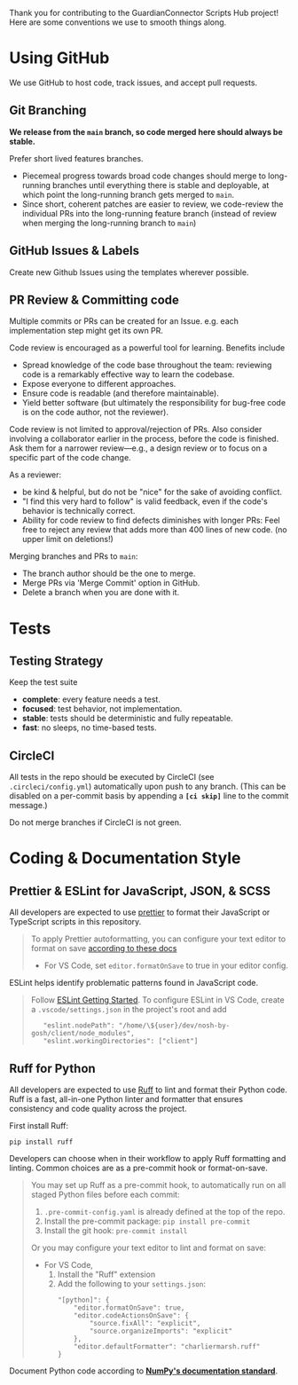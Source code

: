 Thank you for contributing to the GuardianConnector Scripts Hub project!
Here are some conventions we use to smooth things along.

# Using GitHub

We use GitHub to host code, track issues, and accept pull requests.

## Git Branching

**We release from the `main` branch, so code merged here should always be stable.**

Prefer short lived features branches.
- Piecemeal progress towards broad code changes should merge to long-running branches until
  everything there is stable and deployable, at which point the long-running branch gets merged
  to `main`.
- Since short, coherent patches are easier to review, we code-review the individual PRs into
  the long-running feature branch (instead of review when merging the long-running branch to
  `main`)


## GitHub Issues & Labels

Create new Github Issues using the templates wherever possible.

## PR Review & Committing code

Multiple commits or PRs can be created for an Issue. e.g. each implementation step might get its own PR.

Code review is encouraged as a powerful tool for learning.  Benefits include
- Spread knowledge of the code base throughout the team: reviewing code is a remarkably effective way to learn the codebase.
- Expose everyone to different approaches.
- Ensure code is readable (and therefore maintainable).
- Yield better software (but ultimately the responsibility
  for bug-free code is on the code author, not the reviewer).

Code review is not limited to approval/rejection of PRs. Also consider involving a collaborator
earlier in the process, before the code is finished.  Ask them for a narrower review—e.g., a
design review or to focus on a specific part of the code change.

As a reviewer:
- be kind & helpful, but do not be "nice" for the sake of avoiding conflict.
- "I find this very hard to follow" is valid feedback, even if the code's behavior is technically correct.
- Ability for code review to find defects diminishes with longer PRs: Feel free to reject any
  review that adds more than 400 lines of new code. (no upper limit on deletions!)

Merging branches and PRs to `main`:
- The branch author should be the one to merge.
- Merge PRs via 'Merge Commit' option in GitHub.
- Delete a branch when you are done with it.


# Tests

## Testing Strategy

Keep the test suite
* **complete**: every feature needs a test.
* **focused**: test behavior, not implementation.
* **stable**: tests should be deterministic and fully repeatable.
* **fast**: no sleeps, no time-based tests.

## CircleCI

All tests in the repo should be executed by CircleCI (see `.circleci/config.yml`)
automatically upon push to any branch.  (This can be disabled on a per-commit basis
by appending a **`[ci skip]`** line to the commit message.)

Do not merge branches if CircleCI is not green.


# Coding & Documentation Style

## Prettier & ESLint for JavaScript, JSON, & SCSS

All developers are expected to use [prettier](https://prettier.io/) to format their JavaScript or TypeScript scripts in this repository.

> To apply Prettier autoformatting, you can configure your text editor to format on save [according
> to these docs](https://prettier.io/docs/en/editors.html)
> - For VS Code, set `editor.formatOnSave` to true in your editor config.


ESLint helps identify problematic patterns found in JavaScript code.

> Follow [ESLint Getting Started](https://eslint.org/docs/user-guide/getting-started).
> To configure ESLint in VS Code, create a `.vscode/settings.json` in the project's root and add
> ```
>    "eslint.nodePath": "/home/\${user}/dev/nosh-by-gosh/client/node_modules",
>    "eslint.workingDirectories": ["client"]
> ```


## Ruff for Python

All developers are expected to use [Ruff](https://github.com/astral-sh/ruff) to lint and format
their Python code. Ruff is a fast, all-in-one Python linter and formatter that ensures consistency
and code quality across the project.

First install Ruff:

    pip install ruff

Developers can choose when in their workflow to apply Ruff formatting and linting. Common choices are as a pre-commit hook or format-on-save.

> You may set up Ruff as a pre-commit hook, to automatically run on all staged Python files before each commit:
> 1. `.pre-commit-config.yaml` is already defined at the top of the repo.
> 2. Install the pre-commit package: `pip install pre-commit`
> 3. Install the git hook: `pre-commit install`
>
>
> Or you may configure your text editor to lint and format on save:
> - For VS Code,
>   1. Install the "Ruff" extension
>   2. Add the following to your `settings.json`:
>      ```
>      "[python]": {
>          "editor.formatOnSave": true,
>          "editor.codeActionsOnSave": {
>              "source.fixAll": "explicit",
>              "source.organizeImports": "explicit"
>          },
>          "editor.defaultFormatter": "charliermarsh.ruff"
>      }
>      ```

Document Python code according to **[NumPy's documentation
standard](https://numpydoc.readthedocs.io/en/latest/format.html#docstring-standard)**.